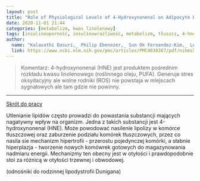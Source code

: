 ```yaml
---
layout: post
title: "Role of Physiological Levels of 4-Hydroxynonenal on Adipocyte Biology: Implications for Obesity and Metabolic Syndrome"
date: 2020-11-01 21:44
categories: [metabolizm, kwas linolenowy]
tags: [insulinooporność, insulinowrażliwość, metabolizm, tłuszcz, 4-hne, hne, adipocyty, zespół metaboliczny, otyłość]
author:
  name: "Kalavathi Dasuri,_ Philip Ebenezer,_ Sun Ok Fernandez-Kim,_ Le Zhang,_ Zhanguo Gao,_ Annadora J Bruce-Keller,_ Linnea R Freeman,_ and Jeffrey N. Keller_,a "
  link: https://www.ncbi.nlm.nih.gov/pmc/articles/PMC4038367/pdf/nihms557612.pdf
---
```


> Komentarz:
> 4-hydroxynonenal (HNE) jest produktem pośrednim rozkładu kwasu linolenowego (roślinnego oleju, PUFA). Generuje stres oksydacyjny ale wolne rodniki (ROS) nie powstaja w miejscach sygnałowych ale tam gdzie nie powinny.
> 
<hr>

[Skrót do pracy](https://www.ncbi.nlm.nih.gov/pmc/articles/PMC4038367/pdf/nihms557612.pdf) 

Utlenianie lipidów często prowadzi do powastania substancji mających nagatywny wpływ na organizm. Jedna z takich substancji jest 4-hydroxynonenal (HNE). Może powodować nasilenie lipolizy w komórce tłuszczowej oraz zaburzenie podziału komórek tłuszczowych, przez co nasila sie mechanizm hipertrofii - przerostu pojedynczej komórki, a słabnie hiperplazja - tworzenie nowych komówrek gotowych do magazynowania nadmiaru energii. Mechanizmy ten obecny jest w otyłości i prawdopodobnie stoi za różnicą w otyłości trzewnej i obwodowej.

(odnośniki do rodzinnej lipodystrofii Dunigana)
